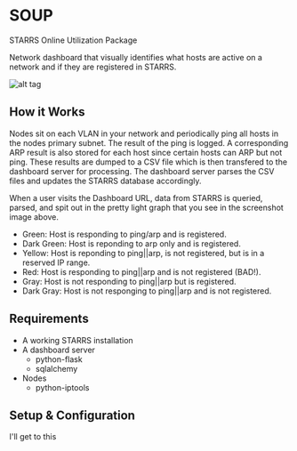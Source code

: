SOUP
====
STARRS Online Utilization Package

Network dashboard that visually identifies what hosts are active on a network and if they are registered in STARRS. 

![alt tag](https://raw.github.com/cohoe/soup/master/screenshot.png)

How it Works
------------

Nodes sit on each VLAN in your network and periodically ping all hosts in the nodes primary subnet. The result of the ping is logged. A corresponding ARP result is also stored for each host since certain hosts can ARP but not ping. These results are dumped to a CSV file which is then transfered to the dashboard server for processing. The dashboard server parses the CSV files and updates the STARRS database accordingly.

When a user visits the Dashboard URL, data from STARRS is queried, parsed, and spit out in the pretty light graph that you see in the screenshot image above.

* Green: Host is responding to ping/arp and is registered.
* Dark Green: Host is reponding to arp only and is registered.
* Yellow: Host is reponding to ping||arp, is not registered, but is in a reserved IP range.
* Red: Host is responding to ping||arp and is not registered (BAD!).
* Gray: Host is not responding to ping||arp but is registered.
* Dark Gray: Host is not responging to ping||arp and is not registered.

Requirements
------------
* A working STARRS installation
* A dashboard server
    * python-flask
    * sqlalchemy
* Nodes
    * python-iptools

Setup & Configuration
---------------------
I'll get to this

